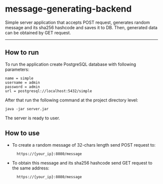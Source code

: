# message-generating-backend

Simple server application that accepts POST request, generates random message and its sha256 hashcode and saves it to
DB. Then, generated data can be obtained by GET request.

---
## How to run
To run the application create PostgreSQL database with following parameters:

    name = simple
    username = admin
    password = admin
    url = postgresql://localhost:5432/simple

After that run the following command at the project directory level:

    java -jar server.jar

The server is ready to user.

## How to use

* To create a random message of 32-chars length send POST request to:
    
        https://{your_ip}:8080/message

* To obtain this message and its sha256 hashcode send GET request to the same address:

        https://{your_ip}:8080/message